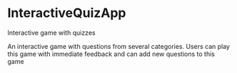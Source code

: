 # InteractiveQuizApp
Interactive game with quizzes

An interactive game with questions from several categories. Users can play this game with immediate feedback and can add new questions to this game
